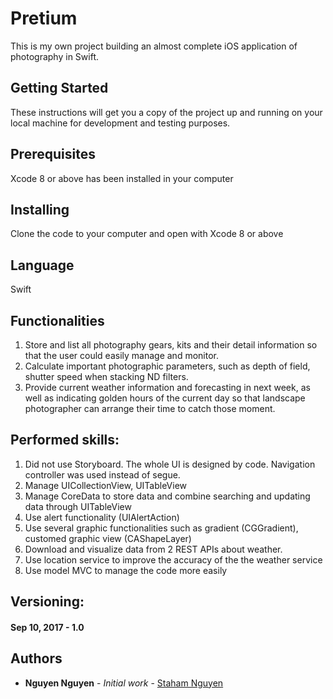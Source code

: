 # Pretium
This is my own project building an almost complete iOS application of photography in Swift.

## Getting Started
These instructions will get you a copy of the project up and running on your local machine for development and testing purposes.

## Prerequisites
Xcode 8 or above has been installed in your computer

## Installing
Clone the code to your computer and open with Xcode 8 or above

## Language
Swift

## Functionalities
1. Store and list all photography gears, kits and their detail information so that the user could easily manage and monitor.
2. Calculate important photographic parameters, such as depth of field, shutter speed when stacking ND filters.
3. Provide current weather information and forecasting in next week, as well as indicating golden hours of the current day so that landscape photographer can arrange their time to catch those moment.

## Performed skills:
1. Did not use Storyboard. The whole UI is designed by code. Navigation controller was used instead of segue.
2. Manage UICollectionView, UITableView
3. Manage CoreData to store data and combine searching and updating data through UITableView
4. Use alert functionality (UIAlertAction)
5. Use several graphic functionalities such as gradient (CGGradient), customed graphic view (CAShapeLayer)
6. Download and visualize data from 2 REST APIs about weather.
7. Use location service to improve the accuracy of the the weather service
8. Use model MVC to manage the code more easily

## Versioning:
#### Sep 10, 2017 - 1.0 

## Authors
* **Nguyen Nguyen** - *Initial work* - [Staham Nguyen](https://github.com/stahamnguyen)
